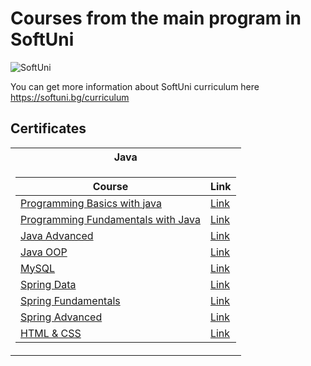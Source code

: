 # Courses from the main program in SoftUni

![SoftUni](https://github.com/hiuseinlesho/SoftUni-Courses/assets/133807047/92f0c922-f493-41a4-9a28-695f07363c87)

You can get more information about SoftUni curriculum here https://softuni.bg/curriculum

<h2> Certificates </h2>

<table>

<tr>
  <th> Java </th>
</tr>

<tr>
<td>

| **Course**                                                            | **Link**                                                   |
| --------------------------------------------------------------------- | ---------------------------------------------------------- |
| <a href="https://softuni.bg/trainings/3990/programming-basics-with-java-january-2023" > Programming Basics with java </a>        | <a href="https://softuni.bg/certificates/details/159477/c0e20df7"> Link</a> |
| <a href="https://softuni.bg/trainings/4095/programming-fundamentals-with-java-may-2023"> Programming Fundamentals with Java </a> | <a href="https://softuni.bg/certificates/details/179938/8d4505a5"> Link</a> |
| <a href="https://softuni.bg/trainings/4225/java-advanced-september-2023"> Java Advanced </a>                                     | <a href="https://softuni.bg/certificates/details/188685/f2b11819"> Link</a> |
| <a href="https://softuni.bg/trainings/4226/java-oop-oktober-2023"> Java OOP </a>                                                 | <a href="https://softuni.bg/certificates/details/195806/097699bd"> Link</a> |
| <a href="https://softuni.bg/trainings/4365/mysql-january-2024"> MySQL </a>                                                       | <a href="https://softuni.bg/certificates/details/202896/12da665f"> Link</a> |
| <a href="https://softuni.bg/trainings/4366/spring-data-february-2024"> Spring Data </a>                                          | <a href="https://softuni.bg/certificates/details/209392/671c2ba4"> Link</a> |
| <a href="https://softuni.bg/trainings/4530/spring-fundamentals-may-2024"> Spring Fundamentals </a>                               | <a href="https://softuni.bg/certificates/details/219356/a1a72f16"> Link</a> |
| <a href="https://softuni.bg/trainings/4532/spring-advanced-june-2024"> Spring Advanced </a>                                      | <a href="https://softuni.bg/certificates/details/223365/3615bf9f"> Link</a> |
| <a href="https://softuni.bg/trainings/4715/html-css-september-2024"> HTML & CSS </a>                                      | <a href="https://softuni.bg/certificates/details/228773/7d85710f"> Link</a> |

</td>
</tr>

</table>
